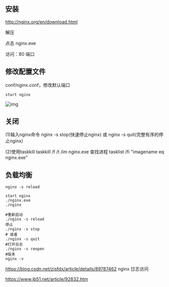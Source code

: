 ## 安装

http://nginx.org/en/download.html

解压

点击 nginx.exe 

访问：80 端口

## 修改配置文件

conf/nginx.conf，修改默认端口

```
start nginx
```

![img](https://i.loli.net/2021/04/22/oWrXz2fFc1TmjeQ.png)

## 关闭

(1)输入nginx命令  nginx -s stop(快速停止nginx)  或  nginx -s quit(完整有序的停止nginx)

(2)使用taskkill  taskkill /f /t /im nginx.exe   查找进程 tasklist /fi "imagename eq nginx.exe"

## 负载均衡

```
nginx -s reload
```

```
start nginx
./nginx.exe
./nginx

#重新启动
./nginx -s reload
停止
./nginx -s stop
# 或者
./nginx -s quit
#打开日志
./nginx -s reopen
#版本
nginx -v

```

https://blog.csdn.net/zjsfdx/article/details/89787462 nginx 日志访问

https://www.jb51.net/article/92832.htm